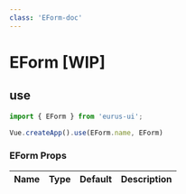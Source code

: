 ```yaml
---
class: 'EForm-doc'
---
```

# EForm [WIP]

## use

```javascript
import { EForm } from 'eurus-ui';

Vue.createApp().use(EForm.name, EForm)
```
<!--
::::card button 类型

按钮的 type 分别为 default、tertiary、primary、info、success、warning 和 error。

:::code buttonType
<<< ../src/components/button/demo/Type.vue
:::
::::
 -->

### EForm Props

| Name | Type | Default | Description |
| --- | --- | --- | --- |


